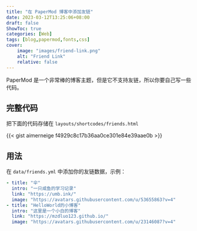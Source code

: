 ```yaml
---
title: "在 PaperMod 博客中添加友链"
date: 2023-03-12T13:25:06+08:00
draft: false
ShowToc: true
categories: [Web]
tags: [blog,papermod,fonts,css]
cover:
    image: "images/friend-link.png"
    alt: "Friend Link"
    relative: false
---
```


PaperMod 是一个非常棒的博客主题，但是它不支持友链，所以你要自己写一些代码。

## 完整代码

把下面的代码存储在 `layouts/shortcodes/friends.html`

{{< gist aimerneige f4929c8c17b36aa0ce301e84e39aae0b >}}

## 用法

在 `data/friends.yml` 中添加你的友链数据，示例：

```yml
- title: "伞"
  intro: "一只咸鱼的学习记录"
  link: "https://umb.ink/"
  image: "https://avatars.githubusercontent.com/u/53655863?v=4"
- title: "HelloWorld的小博客"
  intro: "这里是一个小白的博客"
  link: "https://mzdluo123.github.io/"
  image: "https://avatars.githubusercontent.com/u/23146087?v=4"
```
